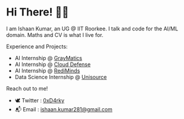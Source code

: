 # Hi There! 🙋‍♂️

I am Ishaan Kumar, an UG @ IIT Roorkee. I talk and code for the AI/ML domain. Maths and CV is what I live for.


Experience and Projects:

- AI Internship @ [GrayMatics]([https://www.clouddefense.ai/](https://www.graymatics.com/))
- AI Internship @ [Cloud Defense](https://www.clouddefense.ai/)
- AI Internship @ [RediMinds](https://rediminds.com/)
- Data Science Internship @ [Unisource](https://www.uesaz.com/)


Reach out to me!

- 🕊️ Twitter : [0xD4rky](https://twitter.com/0xD4rky)
- 📬 Email : [ishaan.kumar281@gmail.com](ishaan.kumar281@gmail.com)
